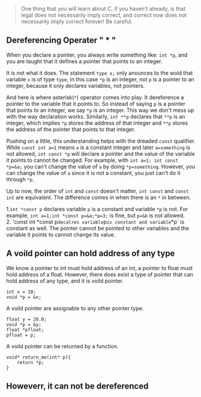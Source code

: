 >One thing that you will learn about C, if you haven't already, is that legal does not necessarily imply correct, and correct now does not necessarily imply correct forever! Be careful.

## Dereferencing Operater " \* "

When you declare a pointer, you always write something like: `int *p`, and you are taught that it defines a pointer that points to an integer. 

It is not what it does. The statement `type x;` only anounces to the wold that variable `x` is of type `type`, in this case `*p` is an integer, not `p` is a pointer to an integer, because it only declares variables, not pointers.

And here is where asterisk(`*`) operator comes into play. It dereference a pointer to the variable that it points to. So instead of saying `p` is a pointer that points to an integer, we say `*p` is an integer. This way we don't mess up with the way declaration works. Similarly, `int **p` declares that `**p` is an integer, which implies `*p` stores the address of that integer and `**p` stores the address of the pointer that points to that integer. 

Pushing on a little, this understanding helps with the dreaded `const` qualifier.
While `const int a=1` means `a` is a constant integer and later `a=something` is not allowed, `int const *p` will declare a pointer and the value of the variable it points to cannot be changed. For example, with `int a=1; int const *p=&a;` you can't change the value of `a` by doing `*p=something`. However, you can change the value of `a` since it is not a constant, you just can't do it through `*p`. 

Up to now, the order of `int` and `const` doesn't matter, `int const` and `const int` are equivalent. The difference comes in when there is an `*` in between. 

 1.`int *const p` declares variable `p` is a constant and variable `*p` is not. For example, `int a=1;int *const p=&a;*p=3;` is fine, but `p=&b` is not allowed.    
 2. 'const int *const p` decalres variable `p` is constant and variable `*p` is constant as well. The pointer cannot be pointed to other variables and the variable it points to cannot change its value.

## A voild pointer can hold address of any type
We know a pointer to int must hold address of an int, a pointer to float must hold address of a float. However, there does exist a type of pointer that can hold address of any type, and it is voild pointer.
```
int x = 10;
void *p = &x;
```

A voild pointer are assignable to any other pointer type.
```
float y = 20.0;
void *p = &y;
float *pfloat;
pfloat = p;
```

A voild pointer can be returned by a function.
```
void* return_me(int* p){
    return *p;
}
```

## Howeverr, it can not be dereferenced
